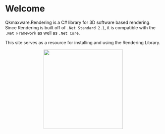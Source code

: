 # Welcome

Qkmaxware.Rendering is a C# library for 3D software based rendering. Since Rendering is built off of `.Net Standard 2.1`, it is compatible with the `.Net Framework` as well as `.Net Core`.

This site serves as a resource for installing and using the Rendering Library.

<div style="text-align: center">
    <img width="256" src="/CsRender/img/render.complex.gif"/>
</div>
